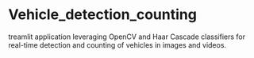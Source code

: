 # Vehicle_detection_counting
treamlit application leveraging OpenCV and Haar Cascade classifiers for real-time detection and counting of vehicles in images and videos.
